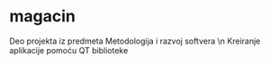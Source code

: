 # magacin
Deo projekta iz predmeta Metodologija i razvoj softvera \n
Kreiranje aplikacije pomoću QT biblioteke
